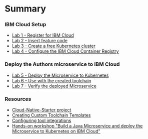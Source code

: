 # Summary

<!-- Rules of SUMMARY.md are here: https://docs.gitbook.com/integrations/github/content-configuration#summary -->
<!-- All headings MUST be THREE hashmarks (###) -->
<!-- Indented bullets (4 spaces) will make the first line be a section -->

### IBM Cloud Setup

* [Lab 1 - Register for IBM Cloud](lab1/README.md)
* [Lab 2 - Insert feature code](lab2/README.md)
* [Lab 3 - Create a free Kubernetes cluster](lab3/README.md) 
* [Lab 4 - Configure the IBM Cloud Container Registry](lab4/README.md)

### Deploy the Authors microservice to IBM Cloud

* [Lab 5 - Deploy the Microservice to Kubernetes](lab5/README.md) 
* [Lab 6 - Use with the created toolchain](lab6/README.md)
* [Lab 7 - Verify the deployed Microservice](lab7/README.md)


### Resources

* [Cloud-Native-Starter project](https://github.com/IBM/cloud-native-starter/tree/master/reactive)
* [Creating Custom Toolchain Templates](https://github.com/open-toolchain/sdk/wiki/Creating-Custom-Toolchain-Templates)
* [Configuring tool integrations](https://cloud.ibm.com/docs/services/ContinuousDelivery?topic=ContinuousDelivery-integrations)
* [Hands-on workshop "Build a Java Microservice and deploy the Microservice to Kubernetes on IBM Cloud"](https://github.com/IBM/cloud-native-starter/tree/master/workshop-one-service)



